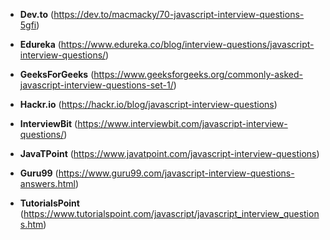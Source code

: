 * **Dev.to** (https://dev.to/macmacky/70-javascript-interview-questions-5gfi)

* **Edureka**  (https://www.edureka.co/blog/interview-questions/javascript-interview-questions/)

* **GeeksForGeeks** (https://www.geeksforgeeks.org/commonly-asked-javascript-interview-questions-set-1/)

* **Hackr.io** (https://hackr.io/blog/javascript-interview-questions)

* **InterviewBit** (https://www.interviewbit.com/javascript-interview-questions/)

* **JavaTPoint** (https://www.javatpoint.com/javascript-interview-questions)

* **Guru99** (https://www.guru99.com/javascript-interview-questions-answers.html)

* **TutorialsPoint** (https://www.tutorialspoint.com/javascript/javascript_interview_questions.htm)